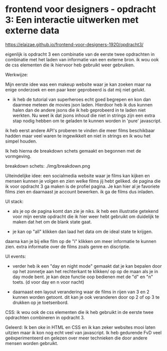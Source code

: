# frontend voor designers - opdracht 3: Een interactie uitwerken met externe data

https://elaizae.github.io/frontend-voor-designers-1920/opdracht3/

eigenlijk is opdracht 3 een combinatie van de eerste twee opdrachten in combinatie met het laden van informatie van een externe bron.
ik wou ook de css elementen die ik hiervoor heb gebruikt weer gebruiken.


Werkwijze:

Mijn eerste idee was een makeup website waar je kan zoeken maar na enige onderzoek en een paar keer geprobeerd is dat mij niet gelukt. 

- ik heb de tutorial van superheroes echt goed begrepen en kon dan daarmee meteen de movies json laden. Hierdoor heb ik dus kunnen halen dan de andere jsons die ik heb geprobeerd in te laden niet werkten. Nu weet ik dat jsons inhoud die niet in strings zijn een extra stap nodig hebben om te geladen te kunnen worden in 'pure' javascript.

ik heb eerst andere API's proberen te vinden die meer films beschikbaar hadden maar veel waren te ingewikkelt en niet in strings en ik wou het simpel houden. 

Ik heb hierna de breakdown schets gemaakt en begonnen met de vormgeving.

breakdown schets:
./img/breakdown.png

Uiteindelijke idee:
een socialmedia website waar je films kan kijken en mensen kunnen je volgen en zien welke films jij hebt geliked. de pagina die ik voor opdracht 3 ga maken is de profiel pagina. Je kan hier al je favoriete films zien en daarnaast je account bewerken. ik ga de films dus inladen.

UI stack:
- als je op de pagina komt dan zie je niks.
ik heb een illustratie getekend voor mijn eerste opdracht die ik hier weer hebt gebruikt om duidelijk te maken dat het om de blank state gaat.


- je kan op "all" klikken dan laad het data om de ideal state te krijgen.

daarna kan je bij elke film op de "i" klikken om meer informatie te kunnen zien.
extra informatie over de films zoals genre en discriptie.

UI events:
- verder heb ik een "day en night mode" gemaakt dat je kan bepalen door op het zonnetje aan het rechterkant te klikken/ op op de maan als je in day mode bent. je kan deze functie oop bedienen met de "d" en "n" toets.  (d voor day en n voor nacht)

- daarnaast een layout verandering waar de films in rijen van 3 en 2 kunnen worden getoont. 
dit kan je ook veranderen door op 2 of op 3 te drukken op je toetsenbord.


CSS:
ik wou ook de css elementen die ik heb gebruikt in de eerste twee opdrachten combineren in opdracht 3.

Geleerd:
Ik ben oke in HTML en CSS en ik kan zeker websites mooi laten uitzien maar ik kon nog echt veel van javascript. Ik heb gedurende FvD veel geëxperimenteerd en gelezen over meer technieken die door andere mensen worden gebruikt. 
